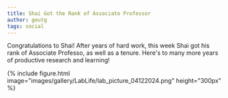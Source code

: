 ```yaml
---
title: Shai Got the Rank of Associate Professor
author: geutg
tags: social
---
```


Congratulations to Shai! 
After years of hard work, this week Shai got his rank of Associate Professo, as well as a tenure.
Here's to many more years of productive research and learning! 

{%
  include figure.html
  image="images/gallery/LabLife/lab_picture_04122024.png"
  height="300px"
%}
